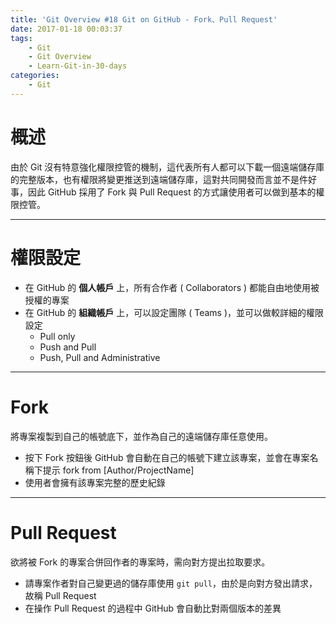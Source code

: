 ```yaml
---
title: 'Git Overview #18 Git on GitHub - Fork、Pull Request'
date: 2017-01-18 00:03:37
tags:
    - Git
    - Git Overview
    - Learn-Git-in-30-days
categories:
    - Git
---
```

# 概述
由於 Git 沒有特意強化權限控管的機制，這代表所有人都可以下載一個遠端儲存庫的完整版本，也有權限將變更推送到遠端儲存庫，這對共同開發而言並不是件好事，因此 GitHub 採用了 Fork 與 Pull Request 的方式讓使用者可以做到基本的權限控管。

<!-- more -->

---

# 權限設定
 - 在 GitHub 的 **個人帳戶** 上，所有合作者 ( Collaborators ) 都能自由地使用被授權的專案
 - 在 GitHub 的 **組織帳戶** 上，可以設定團隊 ( Teams )，並可以做較詳細的權限設定
    - Pull only
    - Push and Pull
    - Push, Pull and Administrative

---

# Fork
將專案複製到自己的帳號底下，並作為自己的遠端儲存庫任意使用。
 - 按下 Fork 按鈕後 GitHub 會自動在自己的帳號下建立該專案，並會在專案名稱下提示 fork from [Author/ProjectName]
 - 使用者會擁有該專案完整的歷史紀錄
 
---

# Pull Request
欲將被 Fork 的專案合併回作者的專案時，需向對方提出拉取要求。
 - 請專案作者對自己變更過的儲存庫使用 `git pull`，由於是向對方發出請求，故稱 Pull Request
 - 在操作 Pull Request 的過程中 GitHub 會自動比對兩個版本的差異